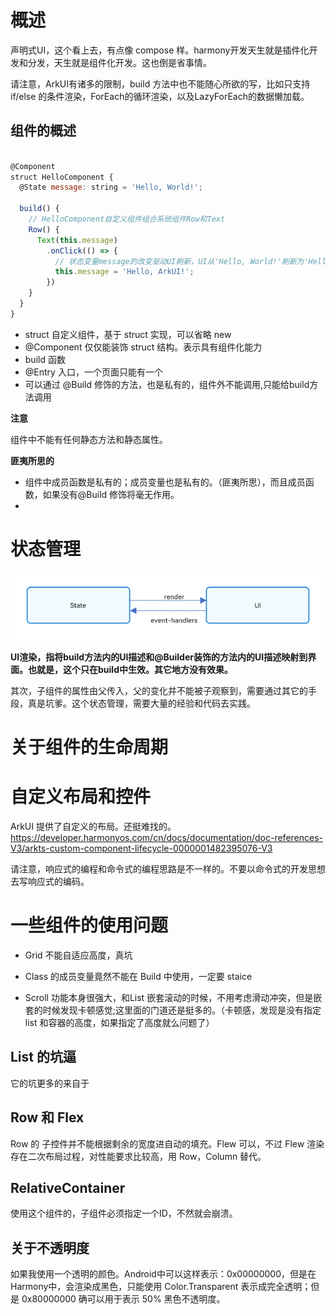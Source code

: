 # 概述

声明式UI，这个看上去，有点像 compose 样。harmony开发天生就是插件化开发和分发，天生就是组件化开发。这也倒是省事情。

请注意，ArkUI有诸多的限制，build 方法中也不能随心所欲的写，比如只支持if/else 的条件渲染，ForEach的循环渲染，以及LazyForEach的数据懒加载。



## 组件的概述

```js

@Component
struct HelloComponent {
  @State message: string = 'Hello, World!';

  build() {
    // HelloComponent自定义组件组合系统组件Row和Text
    Row() {
      Text(this.message)
        .onClick(() => {
          // 状态变量message的改变驱动UI刷新，UI从'Hello, World!'刷新为'Hello, ArkUI!'
          this.message = 'Hello, ArkUI!';
        })
    }
  }
}

```


- struct 自定义组件，基于 struct 实现，可以省略 new 
- @Component 仅仅能装饰 struct 结构。表示具有组件化能力
- build 函数
- @Entry 入口，一个页面只能有一个
- 可以通过 @Build 修饰的方法，也是私有的，组件外不能调用,只能给build方法调用


**注意**

组件中不能有任何静态方法和静态属性。

**匪夷所思的**

- 组件中成员函数是私有的；成员变量也是私有的。（匪夷所思），而且成员函数，如果没有@Build 修饰将毫无作用。
- 


# 状态管理



![Alt text](./assets/image.png)

**UI渲染，指将build方法内的UI描述和@Builder装饰的方法内的UI描述映射到界面。也就是，这个只在build中生效。其它地方没有效果。**


其次，子组件的属性由父传入，父的变化并不能被子观察到，需要通过其它的手段，真是坑爹。这个状态管理，需要大量的经验和代码去实践。



# 关于组件的生命周期

# 自定义布局和控件


ArkUI 提供了自定义的布局。还挺难找的。
https://developer.harmonyos.com/cn/docs/documentation/doc-references-V3/arkts-custom-component-lifecycle-0000001482395076-V3


请注意，响应式的编程和命令式的编程思路是不一样的。不要以命令式的开发思想去写响应式的编码。


# 一些组件的使用问题

- Grid 不能自适应高度，真坑

- Class 的成员变量竟然不能在 Build 中使用，一定要 staice
- Scroll 功能本身很强大，和List 嵌套滚动的时候，不用考虑滑动冲突，但是嵌套的时候发现卡顿感觉;这里面的门道还是挺多的。（卡顿感，发现是没有指定list 和容器的高度，如果指定了高度就么问题了）


## List 的坑逼

它的坑更多的来自于


## Row 和 Flex


Row 的 子控件并不能根据剩余的宽度进自动的填充。Flew 可以，不过 Flew 渲染存在二次布局过程，对性能要求比较高，用 Row，Column 替代。


## RelativeContainer

使用这个组件的，子组件必须指定一个ID，不然就会崩溃。

## 关于不透明度

如果我使用一个透明的颜色。Android中可以这样表示：0x00000000，但是在Harmony中，会渲染成黑色，只能使用 Color.Transparent 表示成完全透明；但是 0x80000000 确可以用于表示 50% 黑色不透明度。